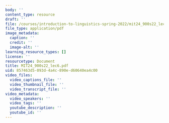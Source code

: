 ```yaml
---
body: ''
content_type: resource
draft: ''
file: /courses/introduction-to-linguistics-spring-2022/mit24_900s22_lec6.pdf
file_type: application/pdf
image_metadata:
  caption: ''
  credit: ''
  image-alt: ''
learning_resource_types: []
license: ''
resourcetype: Document
title: MIT24_900s22_lec6.pdf
uid: 857463d5-093d-4a4c-890e-d60640ea4c00
video_files:
  video_captions_file: ''
  video_thumbnail_file: ''
  video_transcript_file: ''
video_metadata:
  video_speakers: ''
  video_tags: ''
  youtube_description: ''
  youtube_id: ''
---
```

